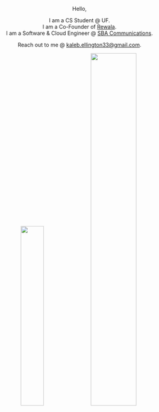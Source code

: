 <div align="center">

  Hello, 


  I am a CS Student @ UF.\
  I am a Co-Founder of [Rewala](https://www.getrewala.com/).\
  I am a Software & Cloud Engineer @ [SBA Communications](https://sbasite.com/English/overview/default.aspx).

  
  Reach out to me @ [kaleb.ellington33@gmail.com](mailto:kaleb.ellington33@gmail.com).
</div>


<div align="center">
  <img src="https://github-readme-stats.vercel.app/api/top-langs/?username=KalebE36&size_weight=0.3&count_weight=0.7&theme=vue-dark&show_icons=true&hide_border=true&layout=compact" style="width: 35%;">
  <img src="https://github-readme-streak-stats.herokuapp.com/?user=KalebE36&theme=vue-dark&hide_border=true" style="width: 49%;">
</div>

